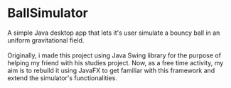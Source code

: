 # BallSimulator
A simple Java desktop app that lets it's user simulate a bouncy ball in an uniform gravitational field.\
\
Originally, i made this project using Java Swing library for the purpose of helping my friend with his studies project. Now, as a free time activity, my aim is to rebuild it using JavaFX to get 
familiar with this framework and extend the simulator's functionalities.
